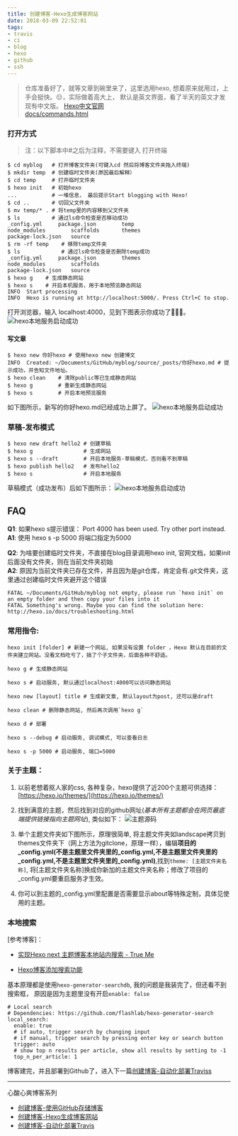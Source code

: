 ```yaml
---
title: 创建博客-Hexo生成博客网站
date: 2018-03-09 22:52:01
tags:
- travis
- ci
- blog
- hexo
- github
- ssh
---
```


> 仓库准备好了，就等文章到碗里来了，这里选用hexo, 想着原来就用过，上手会挺快。😔，实际做着高大上， 默认是英文界面，看了半天的英文才发现有中文版。
> [Hexo中文官网](https://hexo.io/zh-cn/)    
> [docs/commands.html](https://hexo.io/zh-cn/docs/commands.html)

### 打开方式
> 注：以下脚本中#之后为注释，不需要键入
> 打开终端

```shell
$ cd myblog   # 打开博客文件夹(可键入cd 然后将博客文件夹拖入终端)
$ mkdir temp  # 创建临时文件夹(原因最后解释）
$ cd temp	  # 打开临时文件夹
$ hexo init   # 初始hexo
...			  # 一堆信息， 最后提示Start blogging with Hexo!
$ cd ..		  # 切回父文件夹
$ mv temp/* . # 将temp里的内容移到父文件夹
$ ls 		  # 通过ls命令检查是否移动成功
_config.yml		package.json		temp
node_modules		scaffolds		themes
package-lock.json	source
$ rm -rf temp	 # 移除temp文件夹
$ ls 			 # 通过ls命令检查是否删除temp成功
_config.yml		package.json		themes
node_modules		scaffolds
package-lock.json	source
$ hexo g	# 生成静态网站
$ hexo s	# 开启本机服务，用于本地预览静态网站
INFO  Start processing
INFO  Hexo is running at http://localhost:5000/. Press Ctrl+C to stop.
```
打开浏览器，输入 localhost:4000，见到下图表示你成功了🎉🎉🎉。
![hexo本地服务启动成功](/blog/assets/githubblog/Snip20180311_18.png)

#### 写文章

```shell
$ hexo new 你好hexo # 使用hexo new 创建博文
INFO  Created: ~/Documents/GitHub/myblog/source/_posts/你好hexo.md # 提示成功，并告知文件地址。
$ hexo clean    # 清除public等已生成静态网站
$ hexo g		# 重新生成静态网站
$ hexo s 		# 开启本地预览服务
```
如下图所示，新写的你好hexo.md已经成功上屏了。
![hexo本地服务启动成功](/blog/assets/githubblog/Snip20180311_20.png)

### 草稿-发布模式
```shell
$ hexo new draft hello2 # 创建草稿
$ hexo g				# 生成网站
$ hexo s --draft		# 开启本地服务-草稿模式，否则看不到草稿
$ hexo publish hello2   # 发布hello2
$ hexo s			    # 开启本地服务
```
草稿模式（成功发布）后如下图所示：
![hexo本地服务启动成功](/blog/assets/githubblog/Snip20180311_22.png)

## FAQ

**Q1**: 如果hexo s提示错误： Port 4000 has been used. Try other port instead.   
**A1**: 使用 hexo s -p 5000 将端口指定为5000

**Q2**: 为啥要创建临时文件夹，不直接在blog目录调用hexo init, 官网文档，如果init后面没有文件夹，则在当前文件夹初始    
**A2**: 原因为当前文件夹已存在文件，并且因为是git仓库，肯定会有.git文件夹，这里通过创建临时文件夹避开这个错误

```
FATAL ~/Documents/GitHub/myblog not empty, please run `hexo init` on an empty folder and then copy your files into it
FATAL Something's wrong. Maybe you can find the solution here: http://hexo.io/docs/troubleshooting.html
```


### 常用指令:

```shell
hexo init [folder] # 新建一个网站, 如果没有设置 folder ，Hexo 默认在目前的文件夹建立网站。没看文档吃亏了，搞了个子文件夹，后面各种不舒适。

hexo g # 生成静态网站

hexo s # 启动服务, 默认通过localhost:4000可以访问静态网站

hexo new [layout] title # 生成新文章, 默认layout为post, 还可以是draft

hexo clean # 删除静态网站, 然后再次调用`hexo g` 

hexo d # 部署

hexo s --debug # 启动服务, 调试模式, 可以查看日志

hexo s -p 5000 # 启动服务, 端口=5000
```

### 关于主题：

1. 以前老想着抠人家的css, 各种复杂，hexo提供了近200个主题可供选择：[https://hexo.io/themes/](https://hexo.io/themes/)   
2. 找到满意的主题，然后找到对应的github网址(*基本所有主题都会在网页最底端提供链接指向主题网址*), 类似如下：
![主题源码](/blog/assets/theme_snap.png)		
3. 单个主题文件夹如下图所示，原理很简单, 将主题文件夹如landscape拷贝到themes文件夹下（网上方法为gitclone，原理一样），编辑**项目的_config.yml(不是主题里文件夹里的_config.yml,不是主题里文件夹里的_config.yml,不是主题里文件夹里的_config.yml)**,找到`theme: [主题文件夹名称]`, 将[主题文件夹名称]换成你新加的主题文件夹名称；修改了项目的_config.yml要重启服务才生效。

4. 你可以到主题的_config.yml里配置是否需要显示about等特殊定制，具体见使用的主题。

### 本地搜索
[参考博客]：

* [实现Hexo next 主题博客本地站内搜索 - True Me](https://zty.js.org/post/2016/07/08/hexo-localsearch.html)

* [Hexo博客添加搜索功能](http://www.itfanr.cc/2017/10/27/add-search-function-to-hexo-blog/)

基本原理都是使用`hexo-generator-searchdb`, 我的问题是我装完了，但还看不到搜索框， 原因是因为主题里没有开启`enable: false`

```
# Local search
# Dependencies: https://github.com/flashlab/hexo-generator-search
local_search:
  enable: true
  # if auto, trigger search by changing input
  # if manual, trigger search by pressing enter key or search button
  trigger: auto
  # show top n results per article, show all results by setting to -1
  top_n_per_article: 1
```

博客建完，并且部署到Github了，进入下一篇[创建博客-自动化部署Traviss](/blog/2018/03/09/blog4/)

---
心酸心爽博客系列

* [创建博客-使用GitHub存储博客](/blog/2018/03/09/blog2/)
* [创建博客-Hexo生成博客网站](/blog/2018/03/09/blog3/)
* [创建博客-自动化部署Travis](/blog/2018/03/09/blog4/)